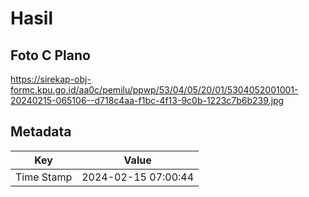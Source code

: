 # Hasil

## Foto C Plano

https://sirekap-obj-formc.kpu.go.id/aa0c/pemilu/ppwp/53/04/05/20/01/5304052001001-20240215-065106--d718c4aa-f1bc-4f13-9c0b-1223c7b6b239.jpg


## Metadata

| Key        | Value               |
| ---------- | ------------------- |
| Time Stamp | 2024-02-15 07:00:44 |



